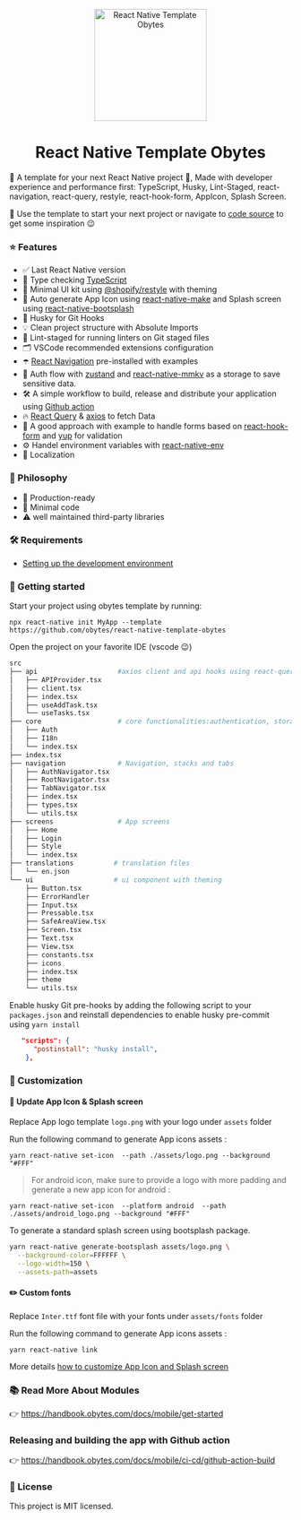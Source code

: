 <p align="center">
    <img alt="React Native Template Obytes" src="https://user-images.githubusercontent.com/11137944/93101697-808bc580-f6a2-11ea-8ce3-482be6ca456a.png" width="200" />

</p>
<h1 align="center">
  React Native Template Obytes
</h1>

📱 A template for your next React Native project 🚀, Made with developer experience and performance first: TypeScript, Husky, Lint-Staged, react-navigation, react-query, restyle, react-hook-form, AppIcon, Splash Screen.

🚀 Use the template to start your next project or navigate to [code source](https://github.com/obytes/react-native-template-obytes/tree/master/template) to get some inspiration 😉

### ⭐ Features

- ✅ Last React Native version
- 🎉 Type checking [TypeScript](https://www.typescriptlang.org/)
- 💅 Minimal UI kit using [@shopify/restyle](https://github.com/Shopify/restyle) with theming
- 🤖 Auto generate App Icon using [react-native-make](https://github.com/bamlab/react-native-make) and Splash screen using [react-native-bootsplash](https://github.com/zoontek/react-native-bootsplash/)
- 🦊 Husky for Git Hooks
- 💡 Clean project structure with Absolute Imports
- 🚫 Lint-staged for running linters on Git staged files
- 🗂 VSCode recommended extensions configuration
- ☂️ [React Navigation](https://reactnavigation.org/) pre-installed with examples
- 💫 Auth flow with [zustand](https://github.com/pmndrs/zustand) and [react-native-mmkv](https://github.com/mrousavy/react-native-mmkv) as a storage to save sensitive data.
- 🛠 A simple workflow to build, release and distribute your application using [Github action](https://github.com/features/actions)
- 🔥 [React Query](https://react-query.tanstack.com/) & [axios](https://github.com/axios/axios) to fetch Data
- 🧵 A good approach with example to handle forms based on [react-hook-form](https://react-hook-form.com/) and [yup](https://github.com/jquense/yup) for validation
- ⚙️ Handel environment variables with [react-native-env](https://github.com/goatandsheep/react-native-dotenv)
- 🎯 Localization

### 🎤 Philosophy

- 🚀 Production-ready
- 🧩 Minimal code
- ⚠️ well maintained third-party libraries

### 🛠 Requirements

- [Setting up the development environment](https://reactnative.dev/docs/environment-setup)

### 🤖 Getting started

Start your project using obytes template by running:

```
npx react-native init MyApp --template https://github.com/obytes/react-native-template-obytes
```

Open the project on your favorite IDE (vscode 😉)

```sh
src
├── api                    #axios client and api hooks using react-query
│   ├── APIProvider.tsx
│   ├── client.tsx
│   ├── index.tsx
│   ├── useAddTask.tsx
│   └── useTasks.tsx
├── core                   # core functionalities:authentication, storage, localization
│   ├── Auth
│   ├── I18n
│   └── index.tsx
├── index.tsx
├── navigation             # Navigation, stacks and tabs
│   ├── AuthNavigator.tsx
│   ├── RootNavigator.tsx
│   ├── TabNavigator.tsx
│   ├── index.tsx
│   ├── types.tsx
│   └── utils.tsx
├── screens                # App screens
│   ├── Home
│   ├── Login
│   ├── Style
│   └── index.tsx
├── translations          # translation files
│   └── en.json
└── ui                    # ui component with theming
    ├── Button.tsx
    ├── ErrorHandler
    ├── Input.tsx
    ├── Pressable.tsx
    ├── SafeAreaView.tsx
    ├── Screen.tsx
    ├── Text.tsx
    ├── View.tsx
    ├── constants.tsx
    ├── icons
    ├── index.tsx
    ├── theme
    └── utils.tsx
```

Enable husky Git pre-hooks by adding the following script to your `packages.json` and reinstall dependencies to enable husky pre-commit using `yarn install`

```json
   "scripts": {
      "postinstall": "husky install",
    },
```

### 🧩 Customization

#### 📲 Update App Icon & Splash screen

Replace App logo template `logo.png` with your logo under `assets` folder

Run the following command to generate App icons assets :

```
yarn react-native set-icon  --path ./assets/logo.png --background "#FFF"

```

> For android icon, make sure to provide a logo with more padding and generate a new app icon for android :

```
yarn react-native set-icon  --platform android  --path ./assets/android_logo.png --background "#FFF"

```

To generate a standard splash screen using bootsplash package.

```sh
yarn react-native generate-bootsplash assets/logo.png \
  --background-color=FFFFFF \
  --logo-width=150 \
  --assets-path=assets
```

#### ✏️ Custom fonts

Replace `Inter.ttf` font file with your fonts under `assets/fonts` folder

Run the following command to generate App icons assets :

```
yarn react-native link
```

More details [how to customize App Icon and Splash screen](https://handbook.obytes.com/docs/mobile/generate-app-icon)

### 📚 Read More About Modules

👉 https://handbook.obytes.com/docs/mobile/get-started

### Releasing and building the app with Github action

👉 https://handbook.obytes.com/docs/mobile/ci-cd/github-action-build

### 🔖 License

This project is MIT licensed.
